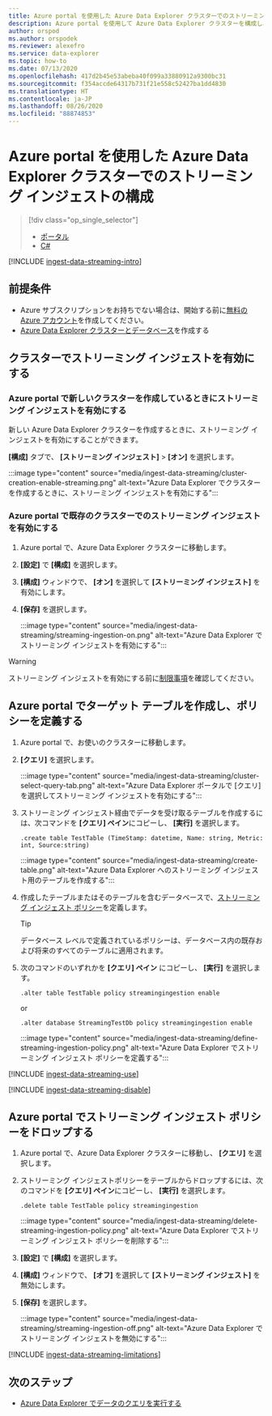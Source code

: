 ```yaml
---
title: Azure portal を使用した Azure Data Explorer クラスターでのストリーミング インジェストの構成
description: Azure portal を使用して Azure Data Explorer クラスターを構成し、ストリーミング インジェストによるデータの読み込みを開始する方法について説明します。
author: orspod
ms.author: orspodek
ms.reviewer: alexefro
ms.service: data-explorer
ms.topic: how-to
ms.date: 07/13/2020
ms.openlocfilehash: 417d2b45e53abeba40f099a33880912a9300bc31
ms.sourcegitcommit: f354accde64317b731f21e558c52427ba1dd4830
ms.translationtype: HT
ms.contentlocale: ja-JP
ms.lasthandoff: 08/26/2020
ms.locfileid: "88874853"
---
```

# <a name="configure-streaming-ingestion-on-your-azure-data-explorer-cluster-using-the-azure-portal"></a>Azure portal を使用した Azure Data Explorer クラスターでのストリーミング インジェストの構成

> [!div class="op_single_selector"]
> * [ポータル](ingest-data-streaming.md)
> * [C#](ingest-data-streaming-csharp.md)

[!INCLUDE [ingest-data-streaming-intro](includes/ingest-data-streaming-intro.md)]

## <a name="prerequisites"></a>前提条件

* Azure サブスクリプションをお持ちでない場合は、開始する前に[無料の Azure アカウント](https://azure.microsoft.com/free/)を作成してください。
* [Azure Data Explorer クラスターとデータベース](create-cluster-database-portal.md)を作成する

## <a name="enable-streaming-ingestion-on-your-cluster"></a>クラスターでストリーミング インジェストを有効にする

### <a name="enable-streaming-ingestion-while-creating-a-new-cluster-in-the-azure-portal"></a>Azure portal で新しいクラスターを作成しているときにストリーミング インジェストを有効にする

新しい Azure Data Explorer クラスターを作成するときに、ストリーミング インジェストを有効にすることができます。 

**[構成]** タブで、 **[ストリーミング インジェスト]**  >  **[オン]** を選択します。

:::image type="content" source="media/ingest-data-streaming/cluster-creation-enable-streaming.png" alt-text="Azure Data Explorer でクラスターを作成するときに、ストリーミング インジェストを有効にする":::

### <a name="enable-streaming-ingestion-on-an-existing-cluster-in-the-azure-portal"></a>Azure portal で既存のクラスターでのストリーミング インジェストを有効にする

1. Azure portal で、Azure Data Explorer クラスターに移動します。 
1. **[設定]** で **[構成]** を選択します。 
1. **[構成]** ウィンドウで、 **[オン]** を選択して **[ストリーミング インジェスト]** を有効にします。
1. **[保存]** を選択します。

    :::image type="content" source="media/ingest-data-streaming/streaming-ingestion-on.png" alt-text="Azure Data Explorer でストリーミング インジェストを有効にする":::

> [!WARNING]
> ストリーミング インジェストを有効にする前に[制限事項](#limitations)を確認してください。

## <a name="create-a-target-table-and-define-the-policy-in-the-azure-portal"></a>Azure portal でターゲット テーブルを作成し、ポリシーを定義する

1. Azure portal で、お使いのクラスターに移動します。
1. **[クエリ]** を選択します。

    :::image type="content" source="media/ingest-data-streaming/cluster-select-query-tab.png" alt-text="Azure Data Explorer ポータルで [クエリ] を選択してストリーミング インジェストを有効にする":::

1. ストリーミング インジェスト経由でデータを受け取るテーブルを作成するには、次コマンドを **[クエリ] ペイン**にコピーし、 **[実行]** を選択します。

    ```Kusto
    .create table TestTable (TimeStamp: datetime, Name: string, Metric: int, Source:string)
    ```

    :::image type="content" source="media/ingest-data-streaming/create-table.png" alt-text="Azure Data Explorer へのストリーミング インジェスト用のテーブルを作成する":::

1. 作成したテーブルまたはそのテーブルを含むデータベースで、[ストリーミング インジェスト ポリシー](kusto/management/streamingingestionpolicy.md)を定義します。 
 
    > [!TIP]
    > データベース レベルで定義されているポリシーは、データベース内の既存および将来のすべてのテーブルに適用されます。 
    
1. 次のコマンドのいずれかを **[クエリ] ペイン** にコピーし、 **[実行]** を選択します。

    ```kusto
    .alter table TestTable policy streamingingestion enable
    ```

    or

    ```kusto
    .alter database StreamingTestDb policy streamingingestion enable
    ```

    :::image type="content" source="media/ingest-data-streaming/define-streaming-ingestion-policy.png" alt-text="Azure Data Explorer でストリーミング インジェスト ポリシーを定義する":::

[!INCLUDE [ingest-data-streaming-use](includes/ingest-data-streaming-types.md)]

[!INCLUDE [ingest-data-streaming-disable](includes/ingest-data-streaming-disable.md)]

## <a name="drop-the-streaming-ingestion-policy-in-the-azure-portal"></a>Azure portal でストリーミング インジェスト ポリシーをドロップする

1. Azure portal で、Azure Data Explorer クラスターに移動し、 **[クエリ]** を選択します。 
1. ストリーミング インジェストポリシーをテーブルからドロップするには、次のコマンドを **[クエリ] ペイン**にコピーし、 **[実行]** を選択します。

    ```Kusto
    .delete table TestTable policy streamingingestion 
    ```

    :::image type="content" source="media/ingest-data-streaming/delete-streaming-ingestion-policy.png" alt-text="Azure Data Explorer でストリーミング インジェスト ポリシーを削除する":::

1. **[設定]** で **[構成]** を選択します。
1. **[構成]** ウィンドウで、 **[オフ]** を選択して **[ストリーミング インジェスト]** を無効にします。
1. **[保存]** を選択します。

    :::image type="content" source="media/ingest-data-streaming/streaming-ingestion-off.png" alt-text="Azure Data Explorer でストリーミング インジェストを無効にする":::

[!INCLUDE [ingest-data-streaming-limitations](includes/ingest-data-streaming-limitations.md)]

## <a name="next-steps"></a>次のステップ

* [Azure Data Explorer でデータのクエリを実行する](web-query-data.md)
